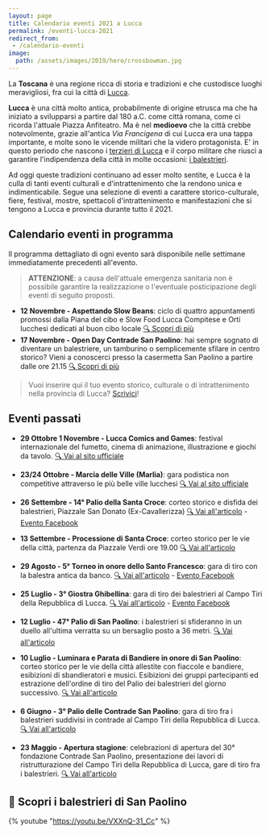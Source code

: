 ```yaml
---
layout: page
title: Calendario eventi 2021 a Lucca
permalink: /eventi-lucca-2021
redirect_from:
 - /calendario-eventi
image:
  path: /assets/images/2019/hero/crossbowman.jpg
---
```


La **Toscana** è una regione ricca di storia e tradizioni e che custodisce
luoghi meravigliosi, fra cui la città di [Lucca](/lucca).

**Lucca** è una città molto antica, probabilmente di origine etrusca ma che ha
iniziato a svilupparsi a partire dal 180 a.C. come città romana, come ci ricorda
l'attuale Piazza Anfiteatro. Ma è nel **medioevo** che la città crebbe
notevolmente, grazie all'antica *Via Francigena* di cui Lucca era una tappa
importante, e molte sono le vicende militari che la videro protagonista. E' in
questo periodo che nascono i [terzieri di
Lucca](https://consanpaolino.org/terzieri-lucca) e il corpo militare che riuscì
a garantire l'indipendenza della città in molte occasioni: [i
balestrieri](/lucca-balestrieri-medioevo-storia).

Ad oggi queste tradizioni continuano ad esser molto sentite, e Lucca è la culla
di tanti eventi culturali e d'intrattenimento che la rendono unica e
indimenticabile. Segue una selezione di eventi a carattere storico-culturale,
fiere, festival, mostre, spettacoli d'intrattenimento e manifestazioni che si
tengono a Lucca e provincia durante tutto il 2021.

## Calendario eventi in programma

Il programma dettagliato di ogni evento sarà disponibile nelle settimane
immediatamente precedenti all'evento.

> **ATTENZIONE**: a causa dell'attuale emergenza sanitaria non è possibile
> garantire la realizzazione o l'eventuale posticipazione degli eventi di
> seguito proposti.

* **12 Novembre - Aspettando Slow Beans**: ciclo di quattro appuntamenti
  promossi dalla Piana del cibo e Slow Food Lucca Compitese e Orti lucchesi
  dedicati al buon cibo locale [:mag: Scopri di
  più](https://www.luccaindiretta.it/cultura-e-spettacoli/2021/11/11/aspettando-slow-beans-tavola-rotonda-sulla-ristorazione-collettiva-al-baluardo-san-paolino/262280/)
* **17 Novembre - Open Day Contrade San Paolino**: hai sempre sognato di
  diventare un balestriere, un tamburino o semplicemente sfilare in centro
  storico? Vieni a conoscerci presso la casermetta San Paolino a partire dalle
  ore 21.15 [:mag: Scopri di più](/2021/video-open-day-noitv)

> Vuoi inserire qui il tuo evento storico, culturale o di intrattenimento nella
> provincia di Lucca? [Scrivici](/contatti)!

## Eventi passati

* **29 Ottobre 1 Novembre - Lucca Comics and Games**: festival internazionale
  del fumetto, cinema di animazione, illustrazione e giochi da tavolo. [:mag:
  Vai al sito ufficiale](https://www.luccacomicsandgames.com)

* **23/24 Ottobre - Marcia delle Ville (Marlia)**: gara podistica non
  competitive attraverso le più belle ville lucchesi [:mag: Vai al sito
  ufficiale](https://www.marciadelleville.it/)

* **26 Settembre - 14° Palio della Santa Croce**: corteo storico e disfida dei
  balestrieri, Piazzale San Donato (Ex-Cavallerizza) [:mag: Vai
  all'articolo](/2021/palio-santa-croce) - [Evento
  Facebook](https://fb.me/e/2GlSS2voF)

* **13 Settembre - Processione di Santa Croce**: corteo storico per le vie della
  città, partenza da Piazzale Verdi ore 19.00 [:mag: Vai all'articolo](/2021/processione-santa-croce)

* **29 Agosto - 5° Torneo in onore dello Santo Francesco**: gara di tiro con la
  balestra antica da banco. [:mag: Vai
  all'articolo](/2021/5-torneo-santo-francesco) - [Evento
  Facebook](https://fb.me/e/1pOhYK2OZ)

* **25 Luglio - 3° Giostra Ghibellina**: gara di tiro dei balestrieri al Campo
  Tiri della Repubblica di Lucca. [:mag: Vai all'articolo](/2021/3a-giostra-ghibellina) - [Evento Facebook](https://fb.me/e/1EqY5hUP0)

* **12 Luglio - 47° Palio di San Paolino**: i balestrieri si sfideranno in un
  duello all'ultima verratta su un bersaglio posto a 36 metri. [:mag: Vai all'articolo](/2021/giorni-san-paolino)

* **10 Luglio - Luminara e Parata di Bandiere in onore di San Paolino**: corteo
  storico per le vie della città allestite con fiaccole e bandiere, esibizioni
  di sbandieratori e musici. Esibizioni dei gruppi partecipanti ed estrazione
  dell'ordine di tiro del Palio dei balestrieri del giorno successivo. [:mag: Vai all'articolo](/2021/giorni-san-paolino)

* **6 Giugno - 3° Palio delle Contrade San Paolino**: gara di tiro fra i
  balestrieri suddivisi in contrade al Campo Tiri della Repubblica di Lucca.
  [:mag: Vai all'articolo](/2021/3-palio-contrade-san-paolino)

* **23 Maggio - Apertura stagione**: celebrazioni di apertura del 30° fondazione
  Contrade San Paolino, presentazione dei lavori di ristrutturazione del Campo
  Tiri della Repubblica di Lucca, gare di tiro fra i balestrieri.
  [:mag: Vai all'articolo](/2021/evento-30esimo-contrade)

## 🎯 Scopri i balestrieri di San Paolino

{% youtube "https://youtu.be/VXXnQ-31_Cc" %}

